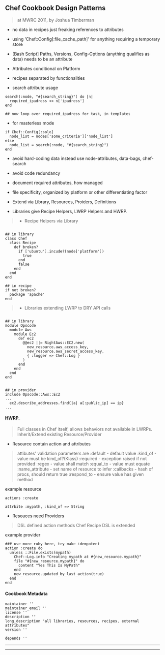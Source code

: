 ## Chef Cookbook Design Patterns
> at MWRC 2011, by Joshua Timberman

* no data in recipes just freaking references to attributes

* using 'Chef::Config[:file\_cache\_path]' for anything requiring a temporary store

* [Bash Script] Paths, Versions, Config-Options (anything qualifies as data) needs to be an attribute

* Attributes conditional on Platform

* recipes separated by functionalities

* search attribute usage

```
search(:node, "#{search_string}") do |n|
  required_ipadress << n['ipadress']
end

## now loop over required_ipadress for task, in templates
```

* for masterless mode

```
if Chef::Config[:solo]
  node_list = nodes['some_criteria']['node_list']
else
  node_list = search(:node, "#{search_string}")
end
```

* avoid hard-coding data instead use node-attributes, data-bags, chef-search

* avoid code redundancy

* document required attributes, how managed

* file specificity, organized by platform or other differentiating factor

* Extend via Library, Resources, Proiders, Definitions

* Libraries give Recipe Helpers, LWRP Helpers and HWRP.

> * Recipe Helpers via Library

```Recipe-Helper

## in library
class Chef
  class Recipe
    def broken?
      if ['ubuntu'].incude?(node['platform'])
        true
      end
      false
    end
  end
end

## in recipe
if not broken?
  package 'apache'
end

```

> * Libraries extending LWRP to DRY API calls

```LWRP-Helper

## in library
module Opscode
  module Aws
    module Ec2
      def ec2
        @@ec2 ||= RightAws::EC2.new(
          new_resource.aws_access_key,
          new_resource.aws_secret_access_key,
          { :logger => Chef::Log }
        )
      end
    end
  end
end


## in provider
include Opscode::Aws::Ec2
...
  ec2.describe_addresses.find{|a| a[:public_ip] == ip}
...
```

#### HWRP.

> Full classes in Chef itself, allows behaviors not available in LWRPs.
> Inherit/Extend existing Resource/Provider

* Resource contain action and attributes
> attibutes' validation parameters are
> :default - default value
> :kind\_of - value must be kind\_of?(Klass)
> :required - exception raised if not provided
> :regex - value shall match
> :equal\_to - value must equate
> :name\_attribute - set name of resource to infer
> :callbacks - hash of procs, should return true
> :respond\_to - ensure value has given method

example resource

```
actions :create

attrbite :mypath, :kind_of => String
```

* Resouces need Providers
> DSL defined action methods
> Chef Recipe DSL is extended

example provider

```
### use more ruby here, try make idempotent
action :create do
  unless ::File.exists(mypath)
    Chef::Log.info "Creating mypath at #{new_resource.mypath}"
    file "#{new_resource.mypath}" do
      content "Yes This Is MyPath"
    end
    new_resource.updated_by_last_action(true)
  end
end
```

#### Cookbook Metadata

```
maintainer ''
maintainer_email ''
license ''
description ''
long_description "all libraries, resources, recipes, external attributes"
version ''

depends ''
```

---
---
